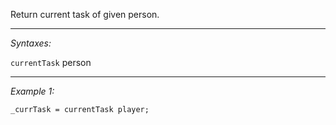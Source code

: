 Return current task of given person.


---
*Syntaxes:*

`currentTask` person

---
*Example 1:*

```sqf
_currTask = currentTask player;
```
